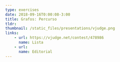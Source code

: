 ```yaml
---
type: exercises
date: 2018-09-16T0:00:08-3:00
title: Grafos: Percurso
tldr: 
thumbnail: /static_files/presentations/vjudge.png
links: 
    - url: https://vjudge.net/contest/478986
      name: Lista
    - url: 
      name: Editorial
---
```


<!-- **Suggested Readings:**
- [Readings 1](http://example.com)
- [Readings 2](http://example.com) -->
